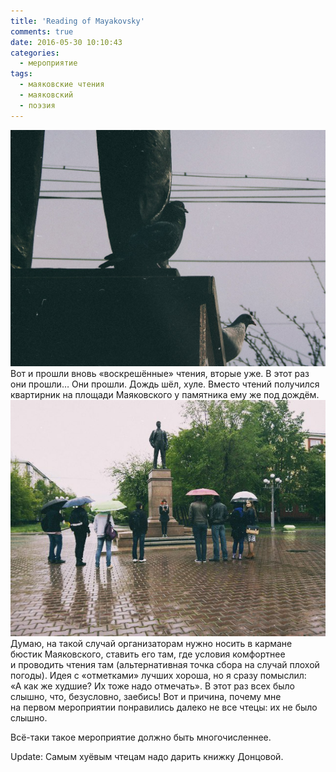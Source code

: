 ```yaml
---
title: 'Reading of Mayakovsky'
comments: true
date: 2016-05-30 10:10:43
categories:
  - мероприятие
tags:
  - маяковские чтения
  - маяковский
  - поэзия
---
```


![1](../../assets/images/2016-05-30-maiakovskiie-chtieniia/C2qeZqfnoco.jpg)
Вот и&nbsp;прошли вновь &laquo;воскрешённые&raquo; чтения, вторые уже. В&nbsp;этот раз они прошли&hellip; Они прошли. Дождь шёл, хуле. Вместо чтений получился квартирник на&nbsp;площади Маяковского у&nbsp;памятника ему&nbsp;же под дождём.
![2](../../assets/images/2016-05-30-maiakovskiie-chtieniia/Xjw762gOpyQ.jpg)
Думаю, на&nbsp;такой случай организаторам нужно носить в&nbsp;кармане бюстик Маяковского, ставить его там, где условия комфортнее и&nbsp;проводить чтения там (альтернативная точка сбора на&nbsp;случай плохой погоды). Идея с&nbsp;&laquo;отметками&raquo; лучших хороша, но&nbsp;я&nbsp;сразу помыслил: &laquo;А&nbsp;как&nbsp;же худшие? Их&nbsp;тоже надо отмечать&raquo;. В&nbsp;этот раз всех было слышно, что, безусловно, заебись! Вот и&nbsp;причина, почему мне на&nbsp;первом мероприятии понравились далеко не&nbsp;все чтецы: их&nbsp;не&nbsp;было слышно.

<p><nobr>Всё-таки</nobr> такое мероприятие должно быть многочисленнее.</p>

Update: Самым хуёвым чтецам надо дарить книжку Донцовой.
